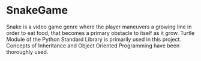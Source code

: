 # SnakeGame

Snake is a video game genre where the player maneuvers a growing line in order to eat food, that becomes a primary obstacle to itself as it grow.
Turtle Module of the Python Standard Library is primarily used in this project.
Concepts of Inheritance and Object Oriented Programming have been thoroughly used.
